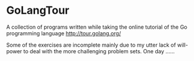 GoLangTour
==========

A collection of programs written while taking the online tutorial of the Go programming language http://tour.golang.org/

Some of the exercises are incomplete mainly due to my utter lack of will-power to deal with the more challenging problem sets. One day ......

